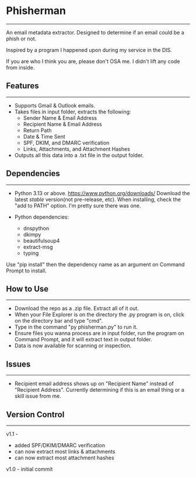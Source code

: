 # Phisherman
---

An email metadata extractor. Designed to determine if an email could be a phish or not.

Inspired by a program I happened upon during my service in the DIS.

If you are who I think you are, please don't OSA me. I didn't lift any code from inside.

## Features
---
- Supports Gmail & Outlook emails.
- Takes files in input folder, extracts the following:
    - Sender Name & Email Address
    - Recipient Name & Email Address
    - Return Path
    - Date & Time Sent
    - SPF, DKIM, and DMARC verification
    - Links, Attachments, and Attachment Hashes
- Outputs all this data into a .txt file in the output folder.

## Dependencies
---
- Python 3.13 or above.
https://www.python.org/downloads/ Download the latest *stable* version(not pre-release, etc). When installing, check the "add to PATH" option. I'm pretty sure there was one.

- Python dependencies:
    - dnspython
    - dkimpy
    - beautifulsoup4
    - extract-msg
    - typing

Use "pip install" then the dependency name as an argument on Command Prompt to install.

## How to Use
---
- Download the repo as a .zip file. Extract all of it out.
- When your File Explorer is on the directory the .py program is on, click on the directory bar and type "cmd".
- Type in the command "py phisherman.py" to run it.
- Ensure files you wanna process are in input folder, run the program on Command Prompt, and it will extract text in output folder.
- Data is now available for scanning or inspection.

## Issues
---
- Recipient email address shows up on "Recipient Name" instead of "Recipient Address". Currently determining if this is an email thing or a skill issue from me.

## Version Control
---
v1.1 - 
- added SPF/DKIM/DMARC verification
- can now extract most links & attachments
- can now extract most attachment hashes

v1.0 - initial commit
